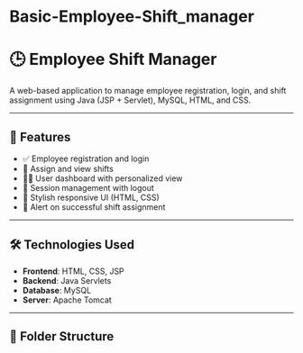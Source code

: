 # Basic-Employee-Shift_manager
# 🕒 Employee Shift Manager

A web-based application to manage employee registration, login, and shift assignment using Java (JSP + Servlet), MySQL, HTML, and CSS.

---

## 🚀 Features

- ✅ Employee registration and login
- 📅 Assign and view shifts
- 👨‍💼 User dashboard with personalized view
- 🔐 Session management with logout
- 🎨 Stylish responsive UI (HTML, CSS)
- 💬 Alert on successful shift assignment

---

## 🛠 Technologies Used

- **Frontend**: HTML, CSS, JSP
- **Backend**: Java Servlets
- **Database**: MySQL
- **Server**: Apache Tomcat

---

## 📁 Folder Structure

